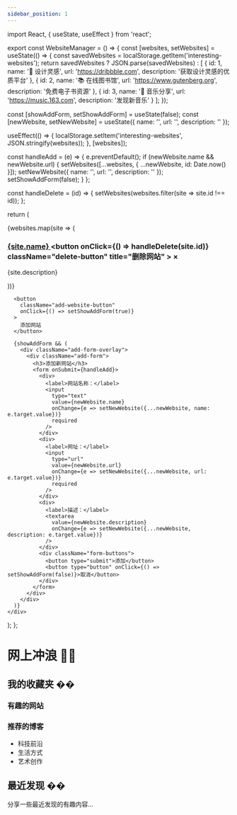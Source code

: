 ```yaml
---
sidebar_position: 1
---
```


import React, { useState, useEffect } from 'react';

export const WebsiteManager = () => {
  const [websites, setWebsites] = useState(() => {
    const savedWebsites = localStorage.getItem('interesting-websites');
    return savedWebsites ? JSON.parse(savedWebsites) : [
      {
        id: 1,
        name: '🎨 设计灵感',
        url: 'https://dribbble.com',
        description: '获取设计灵感的优质平台'
      },
      {
        id: 2,
        name: '📚 在线图书馆',
        url: 'https://www.gutenberg.org',
        description: '免费电子书资源'
      },
      {
        id: 3,
        name: '🎵 音乐分享',
        url: 'https://music.163.com',
        description: '发现新音乐'
      }
    ];
  });

  const [showAddForm, setShowAddForm] = useState(false);
  const [newWebsite, setNewWebsite] = useState({
    name: '',
    url: '',
    description: ''
  });

  useEffect(() => {
    localStorage.setItem('interesting-websites', JSON.stringify(websites));
  }, [websites]);

  const handleAdd = (e) => {
    e.preventDefault();
    if (newWebsite.name && newWebsite.url) {
      setWebsites([...websites, { ...newWebsite, id: Date.now() }]);
      setNewWebsite({ name: '', url: '', description: '' });
      setShowAddForm(false);
    }
  };

  const handleDelete = (id) => {
    setWebsites(websites.filter(site => site.id !== id));
  };

  return (
    <div className="website-manager">
      <div className="website-list">
        {websites.map(site => (
          <div key={site.id} className="website-card">
            <h3>
              <a href={site.url} target="_blank" rel="noopener noreferrer">
                {site.name}
              </a>
              <button
                onClick={() => handleDelete(site.id)}
                className="delete-button"
                title="删除网站"
              >
                ×
              </button>
            </h3>
            <p>{site.description}</p>
          </div>
        ))}
      </div>

      <button
        className="add-website-button"
        onClick={() => setShowAddForm(true)}
      >
        添加网站
      </button>

      {showAddForm && (
        <div className="add-form-overlay">
          <div className="add-form">
            <h3>添加新网站</h3>
            <form onSubmit={handleAdd}>
              <div>
                <label>网站名称：</label>
                <input
                  type="text"
                  value={newWebsite.name}
                  onChange={e => setNewWebsite({...newWebsite, name: e.target.value})}
                  required
                />
              </div>
              <div>
                <label>网址：</label>
                <input
                  type="url"
                  value={newWebsite.url}
                  onChange={e => setNewWebsite({...newWebsite, url: e.target.value})}
                  required
                />
              </div>
              <div>
                <label>描述：</label>
                <textarea
                  value={newWebsite.description}
                  onChange={e => setNewWebsite({...newWebsite, description: e.target.value})}
                />
              </div>
              <div className="form-buttons">
                <button type="submit">添加</button>
                <button type="button" onClick={() => setShowAddForm(false)}>取消</button>
              </div>
            </form>
          </div>
        </div>
      )}
    </div>
  );
};

# 网上冲浪 🏄‍♂️

## 我的收藏夹 ��
### 有趣的网站
<WebsiteManager />

### 推荐的博客
- 科技前沿
- 生活方式
- 艺术创作

## 最近发现 ��
分享一些最近发现的有趣内容... 